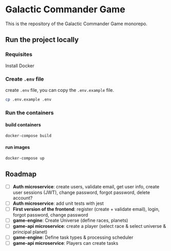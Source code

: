 # Galactic Commander Game

This is the repository of the Galactic Commander Game monorepo.

## Run the project locally

### Requisites

Install Docker

### Create `.env` file

create `.env` file, you can copy the `.env.example` file.

```bash
cp .env.example .env
```

### Run the containers

#### build containers

```bash
docker-compose build
```

#### run images

```bash
docker-compose up
```

## Roadmap

- [ ] **Auth microservice**: create users, validate email, get user info, create user sessions (JWT), change password, forgot password, delete account?
- [ ] **Auth microservice**: add unit tests with jest
- [ ] **First version of the frontend**: register (create + validate email), login, forgot password, change password
- [ ] **game-engine**: Create Universe (define races, planets)
- [ ] **game-api microservice**: create a player (select race & select universe & principal planet)
- [ ] **game-engine**: Define task types & processing scheduler
- [ ] **game-api microservice**: Players can create tasks
